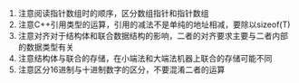 1. 注意阅读指针数组时的顺序，区分数组指针和指针数组
2. 注意C++引用类型的运算，引用的减法不是单纯的地址相减，要除以sizeof(T)
3. 注意对齐对于结构体和联合数据结构的影响，二者的对齐要求主要与二者内部的数据类型有关
4. 注意结构体与联合的存储，在小端法和大端法机器上联合的存储可能不同
5. 注意区分16进制与十进制数字的区分，不要混淆二者的运算